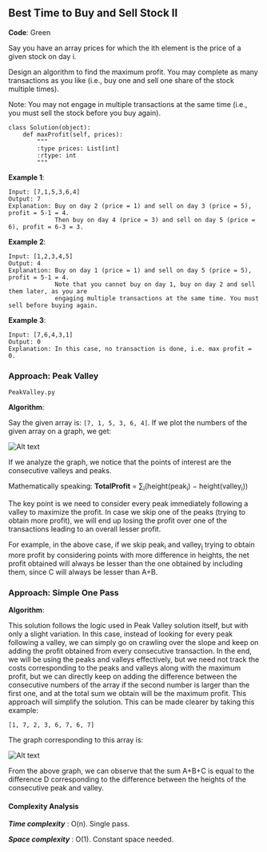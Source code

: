 ## Best Time to Buy and Sell Stock II

__Code__: Green

Say you have an array prices for which the ith element is the price of a given stock on day i.

Design an algorithm to find the maximum profit. You may complete as many transactions as you like (i.e., buy one and sell one share of the stock multiple times).

Note: You may not engage in multiple transactions at the same time (i.e., you must sell the stock before you buy again).

```{PYTHON}
class Solution(object):
    def maxProfit(self, prices):
        """
        :type prices: List[int]
        :rtype: int
        """
```

__Example 1__:

```
Input: [7,1,5,3,6,4]
Output: 7
Explanation: Buy on day 2 (price = 1) and sell on day 3 (price = 5), profit = 5-1 = 4.
             Then buy on day 4 (price = 3) and sell on day 5 (price = 6), profit = 6-3 = 3.
```

__Example 2__:

```
Input: [1,2,3,4,5]
Output: 4
Explanation: Buy on day 1 (price = 1) and sell on day 5 (price = 5), profit = 5-1 = 4.
             Note that you cannot buy on day 1, buy on day 2 and sell them later, as you are
             engaging multiple transactions at the same time. You must sell before buying again.
```

__Example 3__:

```
Input: [7,6,4,3,1]
Output: 0
Explanation: In this case, no transaction is done, i.e. max profit = 0.
```

### Approach: Peak Valley

```PeakValley.py```

__Algorithm__:

Say the given array is: ```[7, 1, 5, 3, 6, 4]```. If we plot the numbers of the given array on a graph, we get:

![Alt text](images/122_maxprofit_1.PNG?raw=true "Maximum Profit")

If we analyze the graph, we notice that the points of interest are the consecutive valleys and peaks.

Mathematically speaking: __TotalProfit__ = ∑<sub>i</sub>(height(peak<sub>i</sub>) − height(valley<sub>i</sub>)) 

The key point is we need to consider every peak immediately following a valley to maximize the profit. In case we skip one of the peaks (trying to obtain more profit), we will end up losing the profit over one of the transactions leading to an overall lesser profit.

For example, in the above case, if we skip peak<sub>i</sub> and valley<sub>j</sub> trying to obtain more profit by considering points with more difference in heights, the net profit obtained will always be lesser than the one obtained by including them, since C will always be lesser than A+B.

### Approach: Simple One Pass

__Algorithm__:

This solution follows the logic used in Peak Valley solution itself, but with only a slight variation. In this case, instead of looking for every peak following a valley, we can simply go on crawling over the slope and keep on adding the profit obtained from every consecutive transaction. In the end, we will be using the peaks and valleys effectively, but we need not track the costs corresponding to the peaks and valleys along with the maximum profit, but we can directly keep on adding the difference between the consecutive numbers of the array if the second number is larger than the first one, and at the total sum we obtain will be the maximum profit. This approach will simplify the solution. This can be made clearer by taking this example:

```[1, 7, 2, 3, 6, 7, 6, 7]```

The graph corresponding to this array is:

![Alt text](images/122_maxprofit_2.PNG?raw=true "Maximum Profit")

From the above graph, we can observe that the sum A+B+C is equal to the difference D corresponding to the difference between the heights of the consecutive peak and valley.

#### Complexity Analysis

___Time complexity___ : O(n). Single pass.

___Space complexity___ : O(1). Constant space needed.
